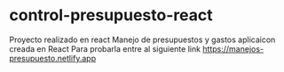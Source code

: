 # control-presupuesto-react
Proyecto realizado en react
Manejo de presupuestos y gastos aplicaicon creada en React
Para probarla entre al siguiente link https://manejos-presupuesto.netlify.app
